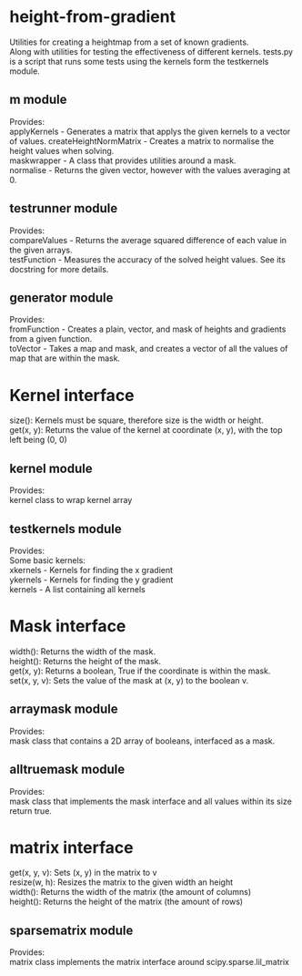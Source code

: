 # height-from-gradient

Utilities for creating a heightmap from a set of known gradients.  
Along with utilities for testing the effectiveness of different kernels. tests.py is a script that runs some tests using the kernels form the testkernels module.

## m module
Provides:  
	applyKernels - Generates a matrix that applys the given kernels to a vector of values.
	createHeightNormMatrix - Creates a matrix to normalise the height values when solving.  
	maskwrapper - A class that provides utilities around a mask.  
	normalise - Returns the given vector, however with the values averaging at 0.

## testrunner module
Provides:  
	compareValues - Returns the average squared difference of each value in the given arrays.  
	testFunction - Measures the accuracy of the solved height values. See its docstring for more details.

## generator module
Provides:  
	fromFunction - Creates a plain, vector, and mask of heights and gradients from a given function.  
	toVector - Takes a map and mask, and creates a vector of all the values of map that are within the mask.

# Kernel interface
size(): Kernels must be square, therefore size is the width or height.    
get(x, y): Returns the value of the kernel at coordinate (x, y), with the top left being (0, 0)
 
## kernel module
Provides:  
	kernel class to wrap kernel array
## testkernels module
Provides:  
	Some basic kernels:  
		xkernels - Kernels for finding the x gradient  
		ykernels - Kernels for finding the y gradient  
		kernels - A list containing all kernels

# Mask interface
width(): Returns the width of the mask.  
height(): Returns the height of the mask.  
get(x, y): Returns a boolean, True if the coordinate is within the mask.  
set(x, y, v): Sets the value of the mask at (x, y) to the boolean v.
## arraymask module
Provides:  
	mask class that contains a 2D array of booleans, interfaced as a mask.
## alltruemask module
Provides:  
	mask class that implements the mask interface and all values within its size return true.

# matrix interface
get(x, y, v): Sets (x, y) in the matrix to v  
resize(w, h): Resizes the matrix to the given width an height  
width(): Returns the width of the matrix (the amount of columns)  
height(): Returns the height of the matrix (the amount of rows)  

## sparsematrix module
Provides:  
	matrix class implements the matrix interface around scipy.sparse.lil_matrix
